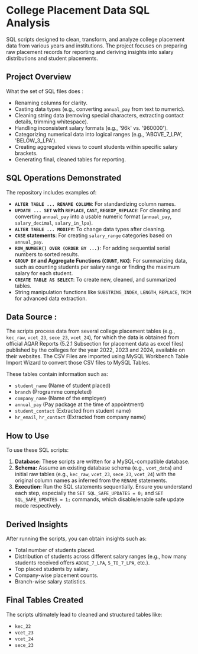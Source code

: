 # College Placement Data SQL Analysis

SQL scripts designed to clean, transform, and analyze college placement data from various years and institutions. The project focuses on preparing raw placement records for reporting and deriving insights into salary distributions and student placements.

## Project Overview

What the set of SQL files does :
*   Renaming columns for clarity.
*   Casting data types (e.g., converting `annual_pay` from text to numeric).
*   Cleaning string data (removing special characters, extracting contact details, trimming whitespace).
*   Handling inconsistent salary formats (e.g., '96k' vs. '960000').
*   Categorizing numerical data into logical ranges (e.g., 'ABOVE_7_LPA', 'BELOW_3_LPA').
*   Creating aggregated views to count students within specific salary brackets.
*   Generating final, cleaned tables for reporting.

## SQL Operations Demonstrated

The repository includes examples of:

*   **`ALTER TABLE ... RENAME COLUMN`**: For standardizing column names.
*   **`UPDATE ... SET` with `REPLACE`, `CAST`, `REGEXP_REPLACE`**: For cleaning and converting `annual_pay` into a usable numeric format (`annual_pay`, `salary_decimal`, `salary_in_lpa`).
*   **`ALTER TABLE ... MODIFY`**: To change data types after cleaning.
*   **`CASE` statements**: For creating `salary_range` categories based on `annual_pay`.
*   **`ROW_NUMBER() OVER (ORDER BY ...)`**: For adding sequential serial numbers to sorted results.
*   **`GROUP BY` and Aggregate Functions (`COUNT`, `MAX`)**: For summarizing data, such as counting students per salary range or finding the maximum salary for each student.
*   **`CREATE TABLE AS SELECT`**: To create new, cleaned, and summarized tables.
*   String manipulation functions like `SUBSTRING_INDEX`, `LENGTH`, `REPLACE`, `TRIM` for advanced data extraction.

## Data Source :

The scripts process data from several college placement tables (e.g., `kec_raw`, `vcet_23`, `sece_23`, `vcet_24`), for which the data is obtained from official AQAR Reports (5.2.1 Subsection for placement data as excel files) published by the colleges for the year 2022, 2023 and 2024, available on their websites. The CSV Files are imported using MySQL Workbench Table Import Wizard to convert those CSV files to MySQL Tables. 

These tables contain information such as:
*   `student_name` (Name of student placed)
*   `branch` (Programme completed)
*   `company_name` (Name of the employer)
*   `annual_pay` (Pay package at the time of appointment)
*   `student_contact` (Extracted from student name)
*   `hr_email`, `hr_contact` (Extracted from company name)


## How to Use

To use these SQL scripts:

1.  **Database:** These scripts are written for a MySQL-compatible database.
2.  **Schema:** Assume an existing database schema (e.g., `vcet_data`) and initial raw tables (e.g., `kec_raw`, `vcet_23`, `sece_23`, `vcet_24`) with the original column names as inferred from the `RENAME` statements.
3.  **Execution:** Run the SQL statements sequentially. Ensure you understand each step, especially the `SET SQL_SAFE_UPDATES = 0;` and `SET SQL_SAFE_UPDATES = 1;` commands, which disable/enable safe update mode respectively.

## Derived Insights

After running the scripts, you can obtain insights such as:

*   Total number of students placed.
*   Distribution of students across different salary ranges (e.g., how many students received offers `ABOVE_7_LPA`, `5_TO_7_LPA`, etc.).
*   Top placed students by salary.
*   Company-wise placement counts.
*   Branch-wise salary statistics.

## Final Tables Created

The scripts ultimately lead to cleaned and structured tables like:
*   `kec_22`
*   `vcet_23`
*   `vcet_24`
*   `sece_23`
